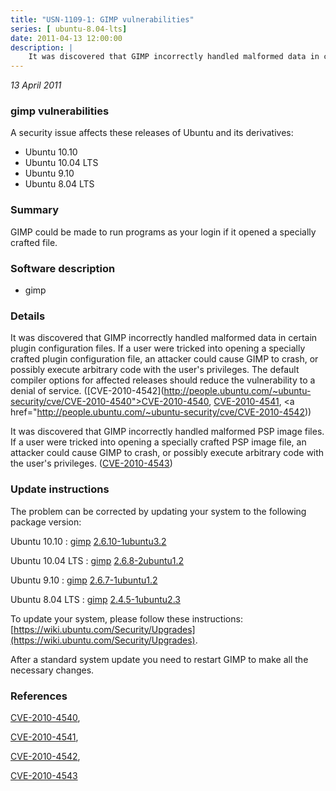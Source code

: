 ```yaml
---
title: "USN-1109-1: GIMP vulnerabilities"
series: [ ubuntu-8.04-lts]
date: 2011-04-13 12:00:00
description: |
    It was discovered that GIMP incorrectly handled malformed data in certain plugin configuration files. If a user were tricked into opening a specially crafted plugin configuration file, an attacker could cause GIMP to crash, or possibly execute arbitrary code with the user&#39;s privileges. The default compiler options for affected releases should reduce the vulnerability to a denial of service. ([CVE-2010-4542](http://people.ubuntu.com/~ubuntu-security/cve/CVE-2010-4540">CVE-2010-4540</a>, <a href="http://people.ubuntu.com/~ubuntu-security/cve/CVE-2010-4541">CVE-2010-4541</a>, <a href="http://people.ubuntu.com/~ubuntu-security/cve/CVE-2010-4542))
--- 
```

 
 

*13 April 2011*

### gimp vulnerabilities

A security issue affects these releases of Ubuntu and its derivatives:

* Ubuntu 10.10
* Ubuntu 10.04 LTS
* Ubuntu 9.10
* Ubuntu 8.04 LTS

### Summary

GIMP could be made to run programs as your login if it opened a specially crafted file.

### Software description

* gimp 

### Details

It was discovered that GIMP incorrectly handled malformed data in certain plugin configuration files. If a user were tricked into opening a specially crafted plugin configuration file, an attacker could cause GIMP to crash, or possibly execute arbitrary code with the user&#39;s privileges. The default compiler options for affected releases should reduce the vulnerability to a denial of service. ([CVE-2010-4542](http://people.ubuntu.com/~ubuntu-security/cve/CVE-2010-4540">CVE-2010-4540</a>, <a href="http://people.ubuntu.com/~ubuntu-security/cve/CVE-2010-4541">CVE-2010-4541</a>, <a href="http://people.ubuntu.com/~ubuntu-security/cve/CVE-2010-4542))

It was discovered that GIMP incorrectly handled malformed PSP image files. If a user were tricked into opening a specially crafted PSP image file, an attacker could cause GIMP to crash, or possibly execute arbitrary code with the user&#39;s privileges. ([CVE-2010-4543](http://people.ubuntu.com/~ubuntu-security/cve/CVE-2010-4543)) 

### Update instructions

The problem can be corrected by updating your system to the following package version:

Ubuntu 10.10
 : [gimp](https://launchpad.net/ubuntu/+source/gimp) <span> [2.6.10-1ubuntu3.2](https://launchpad.net/ubuntu/+source/gimp/2.6.10-1ubuntu3.2) </span> 

Ubuntu 10.04 LTS
 : [gimp](https://launchpad.net/ubuntu/+source/gimp) <span> [2.6.8-2ubuntu1.2](https://launchpad.net/ubuntu/+source/gimp/2.6.8-2ubuntu1.2) </span> 

Ubuntu 9.10
 : [gimp](https://launchpad.net/ubuntu/+source/gimp) <span> [2.6.7-1ubuntu1.2](https://launchpad.net/ubuntu/+source/gimp/2.6.7-1ubuntu1.2) </span> 

Ubuntu 8.04 LTS
 : [gimp](https://launchpad.net/ubuntu/+source/gimp) <span> [2.4.5-1ubuntu2.3](https://launchpad.net/ubuntu/+source/gimp/2.4.5-1ubuntu2.3) </span> 

To update your system, please follow these instructions: [https://wiki.ubuntu.com/Security/Upgrades](https://wiki.ubuntu.com/Security/Upgrades).

After a standard system update you need to restart GIMP to make all the necessary changes. 

### References

 
 [CVE-2010-4540](http://people.ubuntu.com/~ubuntu-security/cve/CVE-2010-4540), 

 [CVE-2010-4541](http://people.ubuntu.com/~ubuntu-security/cve/CVE-2010-4541), 

 [CVE-2010-4542](http://people.ubuntu.com/~ubuntu-security/cve/CVE-2010-4542), 

 [CVE-2010-4543](http://people.ubuntu.com/~ubuntu-security/cve/CVE-2010-4543)
 

